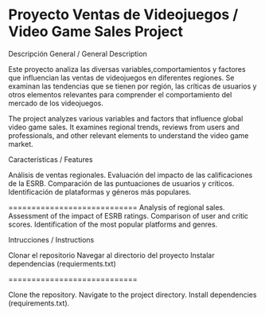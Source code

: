 Proyecto Ventas de  Videojuegos / Video Game Sales Project
============================

Descripción General / General Description


Este proyecto analiza las  diversas variables,comportamientos y factores que influencian las ventas de videojuegos en diferentes regiones. Se examinan las tendencias que se tienen por región, las críticas de usuarios y otros elementos relevantes para comprender el comportamiento del mercado de los videojuegos.

The project analyzes various variables and factors that influence global video game sales. It examines regional trends, reviews from users and professionals, and other relevant elements to understand the video game market.

Características / Features

Análisis de ventas regionales.
Evaluación del impacto de las calificaciones de la ESRB.
Comparación de las puntuaciones de usuarios y críticos.
Identificación de plataformas y géneros más populares.

============================
Analysis of regional sales.
Assessment of the impact of ESRB ratings.
Comparison of user and critic scores.
Identification of the most popular platforms and genres.


Intrucciones / Instructions

Clonar el repositorio
Navegar al directorio del proyecto
Instalar dependencias (requierments.txt)

============================

Clone the repository.
Navigate to the project directory.
Install dependencies (requirements.txt).